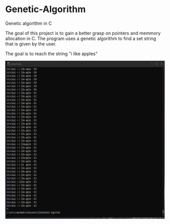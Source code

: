 # Genetic-Algorithm
Genetic algorithm in C

The goal of this project is to gain a better grasp on pointers and memmory allocation in C. The program uses a genetic algorithm to find a set string that is given by the user. 

The goal is to reach the string "i like apples"

<img src="https://github.com/crumpl07/Genetic-Algorithm/blob/master/Video/Genetic%20Algorithm.gif" width="1000" height="500"/>
